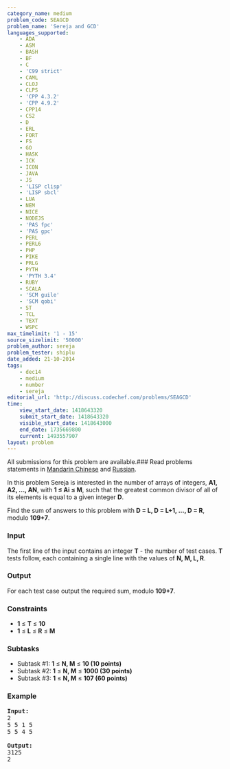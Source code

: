 ```yaml
---
category_name: medium
problem_code: SEAGCD
problem_name: 'Sereja and GCD'
languages_supported:
    - ADA
    - ASM
    - BASH
    - BF
    - C
    - 'C99 strict'
    - CAML
    - CLOJ
    - CLPS
    - 'CPP 4.3.2'
    - 'CPP 4.9.2'
    - CPP14
    - CS2
    - D
    - ERL
    - FORT
    - FS
    - GO
    - HASK
    - ICK
    - ICON
    - JAVA
    - JS
    - 'LISP clisp'
    - 'LISP sbcl'
    - LUA
    - NEM
    - NICE
    - NODEJS
    - 'PAS fpc'
    - 'PAS gpc'
    - PERL
    - PERL6
    - PHP
    - PIKE
    - PRLG
    - PYTH
    - 'PYTH 3.4'
    - RUBY
    - SCALA
    - 'SCM guile'
    - 'SCM qobi'
    - ST
    - TCL
    - TEXT
    - WSPC
max_timelimit: '1 - 15'
source_sizelimit: '50000'
problem_author: sereja
problem_tester: shiplu
date_added: 21-10-2014
tags:
    - dec14
    - medium
    - number
    - sereja
editorial_url: 'http://discuss.codechef.com/problems/SEAGCD'
time:
    view_start_date: 1418643320
    submit_start_date: 1418643320
    visible_start_date: 1418643000
    end_date: 1735669800
    current: 1493557907
layout: problem
---
```

All submissions for this problem are available.###  Read problems statements in [Mandarin Chinese](http://www.codechef.com/download/translated/DEC14/mandarin/SEAGCD.pdf) and [Russian](http://www.codechef.com/download/translated/DEC14/russian/SEAGCD.pdf).

In this problem Sereja is interested in the number of arrays of integers, **A1, A2, ..., AN**, with **1 ≤ Ai ≤ M**, such that the greatest common divisor of all of its elements is equal to a given integer **D**.

Find the sum of answers to this problem with **D = L, D = L+1, ..., D = R**, modulo **109+7**.

### Input

The first line of the input contains an integer **T** - the number of test cases. **T** tests follow, each containing a single line with the values of **N, M, L, R**.

### Output

For each test case output the required sum, modulo **109+7**.

### Constraints

- **1** ≤ **T** ≤ **10**
- **1** ≤ **L** ≤ **R** ≤ **M**

### Subtasks

- Subtask #1: **1** ≤ **N, M** ≤ **10 (10 points)**
- Subtask #2: **1** ≤ **N, M** ≤ **1000 (30 points)**
- Subtask #3: **1** ≤ **N, M** ≤ **107 (60 points)**

### Example

<pre>
<b>Input:</b>
2
5 5 1 5
5 5 4 5

<b>Output:</b>
3125
2

</pre>